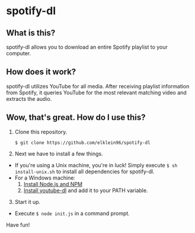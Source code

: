 # spotify-dl

## What is this?

spotify-dl allows you to download an entire Spotify playlist to your computer.

## How does it work?

spotify-dl utilizes YouTube for all media. After receiving playlist information from Spotify, it queries YouTube for the most relevant matching video and extracts the audio.

## Wow, that's great. How do I use this?

1. Clone this repository.
	```
	$ git clone https://github.com/elklein96/spotify-dl
	```

2. Next we have to install a few things.

  * If you're using a Unix machine, you're in luck! Simply execute `$ sh install-unix.sh` to install all dependencies for spotify-dl.
  * For a Windows machine:
    1. [Install Node.js and NPM](https://nodejs.org/download/)
    2. [Install youtube-dl](https://rg3.github.io/youtube-dl/download.html) and add it to your PATH variable.
	
3. Start it up.
  * Execute `$ node init.js` in a command prompt.

Have fun!